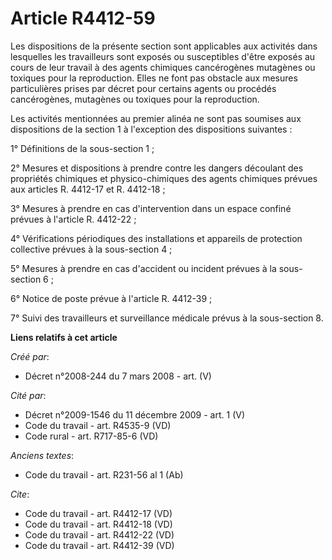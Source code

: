 # Article R4412-59

Les dispositions de la présente section sont applicables aux activités dans lesquelles les travailleurs sont exposés ou
susceptibles d'être exposés au cours de leur travail à des agents chimiques cancérogènes mutagènes ou toxiques pour la
reproduction. Elles ne font pas obstacle aux mesures particulières prises par décret pour certains agents ou procédés
cancérogènes, mutagènes ou toxiques pour la reproduction. 

Les activités mentionnées au premier alinéa ne sont pas soumises aux dispositions de la section 1 à l'exception des
dispositions suivantes : 

1° Définitions de la sous-section 1 ; 

2° Mesures et dispositions à prendre contre les dangers découlant des propriétés chimiques et physico-chimiques des agents
chimiques prévues aux articles R. 4412-17 et R. 4412-18 ; 

3° Mesures à prendre en cas d'intervention dans un espace confiné prévues à l'article R. 4412-22 ; 

4° Vérifications périodiques des installations et appareils de protection collective prévues à la sous-section 4 ; 

5° Mesures à prendre en cas d'accident ou incident prévues à la sous-section 6 ; 

6° Notice de poste prévue à l'article R. 4412-39 ; 

7° Suivi des travailleurs et surveillance médicale prévus à la sous-section 8.

**Liens relatifs à cet article**

_Créé par_:

  - Décret n°2008-244 du 7 mars 2008 - art. (V)

_Cité par_:

  - Décret n°2009-1546 du 11 décembre 2009 - art. 1 (V)
  - Code du travail - art. R4535-9 (VD)
  - Code rural - art. R717-85-6 (VD)

_Anciens textes_:

  - Code du travail - art. R231-56 al 1 (Ab)

_Cite_:

  - Code du travail - art. R4412-17 (VD)
  - Code du travail - art. R4412-18 (VD)
  - Code du travail - art. R4412-22 (VD)
  - Code du travail - art. R4412-39 (VD)
